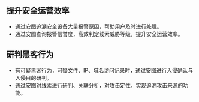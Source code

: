 ## 提升安全运营效率
   - 通过安图追溯安全设备大量报警原因，帮助用户及时进行处理。
   - 通过安图查询报警信誉度，高效判定线索威胁等级，提升安全运营效率。

## 研判黑客行为
   - 有可疑黑客行为，可疑文件、IP、域名访问记录时，通过安图进行入侵确认与入侵目的研判。
   - 通过安图对线索进行研判、关联分析，对攻击定性，实现追溯攻击来源的功能。
